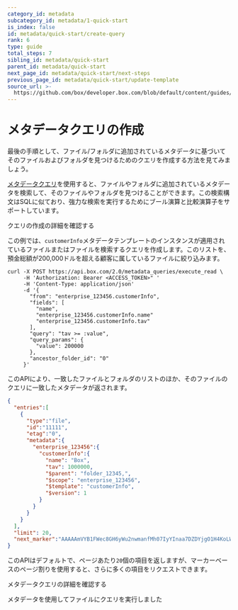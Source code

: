 ```yaml
---
category_id: metadata
subcategory_id: metadata/1-quick-start
is_index: false
id: metadata/quick-start/create-query
rank: 6
type: guide
total_steps: 7
sibling_id: metadata/quick-start
parent_id: metadata/quick-start
next_page_id: metadata/quick-start/next-steps
previous_page_id: metadata/quick-start/update-template
source_url: >-
  https://github.com/box/developer.box.com/blob/default/content/guides/metadata/1-quick-start/6-create-query.md
---
```

# メタデータクエリの作成

最後の手順として、ファイル/フォルダに追加されているメタデータに基づいてそのファイルおよびフォルダを見つけるためのクエリを作成する方法を見てみましょう。

[メタデータクエリ][query]を使用すると、ファイルやフォルダに追加されているメタデータを検索して、そのファイルやフォルダを見つけることができます。この検索構文はSQLに似ており、強力な検索を実行するためにブール演算と比較演算子をサポートしています。

<CTA to="g://metadata/queries">

クエリの作成の詳細を確認する

</CTA>

この例では、`customerInfo`メタデータテンプレートのインスタンスが適用されているファイルまたはファイルを検索するクエリを作成します。このリストを、預金総額が200,000ドルを超える顧客に属しているファイルに絞り込みます。

<Tabs>

<Tab title="cURL">

```curl
curl -X POST https://api.box.com/2.0/metadata_queries/execute_read \
     -H 'Authorization: Bearer <ACCESS_TOKEN>" '
     -H 'Content-Type: application/json'
     -d '{
       "from": "enterprise_123456.customerInfo",
       "fields": [
         "name",
         "enterprise_123456.customerInfo.name"
         "enterprise_123456.customerInfo.tav"
       ],
       "query": "tav >= :value",
       "query_params": {
         "value": 200000
       },
       "ancestor_folder_id": "0"
     }'
```

</Tab>

</Tabs>

このAPIにより、一致したファイルとフォルダのリストのほか、そのファイルのクエリに一致したメタデータが返されます。

```json
{
  "entries":[
    {
      "type":"file",
      "id":"11111",
      "etag":"0",
      "metadata":{
        "enterprise_123456":{
          "customerInfo":{
            "name": "Box",
            "tav": 1000000,
            "$parent": "folder_12345,",
            "$scope": "enterprise_123456",
            "$template": "customerInfo",
            "$version": 1
          }
        }
      }
    }
  ],
  "limit": 20,
  "next_marker":"AAAAAmVYB1FWec8GH6yWu2nwmanfMh07IyYInaa7DZDYjgO1H4KoLW29vPlLY173OKsci6h6xGh61gG73gnaxoS+o0BbI1/h6le6cikjlupVhASwJ2Cj0tOD9wlnrUMHHw3/ISf+uuACzrOMhN6d5fYrbidPzS6MdhJOejuYlvsg4tcBYzjauP3+VU51p77HFAIuObnJT0ff"
}
```

このAPIはデフォルトで、ページあたり`20`個の項目を返しますが、マーカーベースのページ割りを使用すると、さらに多くの項目をリクエストできます。

<CTA to="g://metadata/queries">

メタデータクエリの詳細を確認する

</CTA>

<Next>

メタデータを使用してファイルにクエリを実行しました

</Next>

[query]: g://metadata/queries
